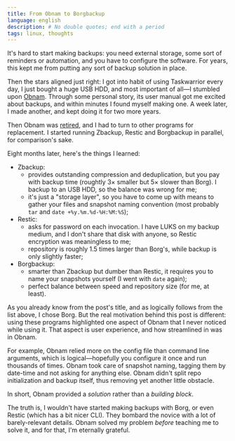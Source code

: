 ```yaml
---
title: From Obnam to Borgbackup
language: english 
description: # No double quotes; end with a period
tags: linux, thoughts
---
```


It's hard to start making backups: you need external storage, some sort of
reminders or automation, and you have to configure the software. For years, this
kept me from putting any sort of backup solution in place.

Then the stars aligned just right: I got into habit of using Taskwarrior every
day, I just bought a huge USB HDD, and most important of all—I stumbled upon
[Obnam][obnam]. Through some personal story, its user manual got me excited
about backups, and within minutes I found myself making one. A week later,
I made another, and kept doing it for two more years.

Then Obnam was [retired][the-announcement], and I had to turn to other programs
for replacement. I started running Zbackup, Restic and Borgbackup in parallel,
for comparison's sake.

Eight months later, here's the things I learned:

- Zbackup:
    - provides outstanding compression and deduplication, but you pay with
        backup time (roughtly 3× smaller but 5× slower than Borg). I backup to
        an USB HDD, so the balance was wrong for me;
    - it's just a "storage layer", so you have to come up with means to gather
        your files and snapshot naming convention (most probably `tar` and `date
        +%y.%m.%d-%H:%M:%S`);
- Restic:
    - asks for password on each invocation. I have LUKS on my backup medium, and
        I don't share that disk with anyone, so Restic encryption was
        meaningless to me;
    - repository is roughly 1.5 times larger than Borg's, while backup is only
        slightly faster;
- Borgbackup:
    - smarter than Zbackup but dumber than Restic, it requires you to name your
        snapshots yourself (I went with `date` again);
    - perfect balance between speed and repository size (for me, at least).

As you already know from the post's title, and as logically follows from the
list above, I chose Borg. But the real motivation behind this post is different:
using these programs highlighted one aspect of Obnam that I never noticed while
using it. That aspect is user experience, and how streamlined in was in Obnam.

For example, Obnam relied more on the config file than command line arguments,
which is logical—hopefully you configure it once and run thousands of times.
Obnam took care of snapshot naming, tagging them by date-time and not asking for
anything else. Obnam didn't split repo initialization and backup itself,
thus removing yet another little obstacle.

In short, Obnam provided a *solution* rather than a *building block*.

The truth is, I wouldn't have started making backups with Borg, or even Restic
(which has a bit nicer CLI). They bombard the novice with a lot of
barely-relevant details. Obnam solved my problem *before* teaching me to solve
it, and for that, I'm eternally grateful.

[obnam]: https://obnam.org/
    "Obnam"

[the-announcement]: https://blog.liw.fi/posts/2017/08/13/retiring_obnam/
    "Retiring Obnam"
